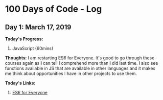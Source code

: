 # 100 Days of Code - Log

## Day 1: March 17, 2019
**Today's Progress:**
1. JavaScript (60mins)

**Thoughts:**
I am restarting ES6 for Everyone. It's good to go through these courses again as I can tell I comprehend more than I did last time. I also see functions available in JS that are available in other languages and it makes me think about opportunities I have in other projects to use them.

**Today's Links:**
1. [ES6 for Everyone](https://es6.io/)

